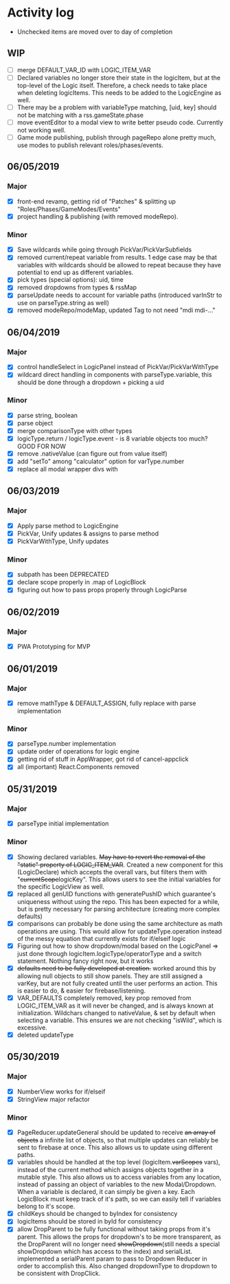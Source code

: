 # Activity log
- Unchecked items are moved over to day of completion

## WIP
- [ ] merge DEFAULT_VAR_ID with LOGIC_ITEM_VAR
- [ ] Declared variables no longer store their state in the logicItem, but at the top-level of the Logic itself. Therefore, a check needs to take place when deleting logicItems. This needs to be added to the LogicEngine as well.
- [ ] There may be a problem with variableType matching, [uid, key] should not be matching with a rss.gameState.phase
- [ ] move eventEditor to a modal view to write better pseudo code. Currently not working well.
- [ ] Game mode publishing, publish through pageRepo alone pretty much, use modes to publish relevant roles/phases/events.

## 06/05/2019
### Major
- [x] front-end revamp, getting rid of "Patches" & splitting up "Roles/Phases/GameModes/Events"
- [x] project handling & publishing (with removed modeRepo).

### Minor
- [x] Save wildcards while going through PickVar/PickVarSubfields
- [x] removed current/repeat variable from results. 1 edge case may be that variables with wildcards should be allowed to repeat because they have potential to end up as different variables.
- [x] pick types (special options): uid, time
- [x] removed dropdowns from types & rssMap
- [x] parseUpdate needs to account for variable paths (introduced varInStr to use on parseType.string as well)
- [x] removed modeRepo/modeMap, updated Tag to not need "mdi mdi-..."

## 06/04/2019
### Major
- [x] control handleSelect in LogicPanel instead of PickVar/PickVarWithType
- [x] wildcard direct handling in components with parseType.variable, this should be done through a dropdown + picking a uid

### Minor
- [x] parse string, boolean
- [x] parse object
- [x] merge comparisonType with other types
- [x] logicType.return / logicType.event - is 8 variable objects too much? GOOD FOR NOW
- [x] remove .nativeValue (can figure out from value itself)
- [x] add "setTo" among "calculator" option for varType.number
- [x] replace all modal wrapper divs with <Body>

## 06/03/2019
### Major
- [x] Apply parse method to LogicEngine
- [x] PickVar, Unify updates & assigns to parse method
- [x] PickVarWithType, Unify updates

### Minor
- [x] subpath has been DEPRECATED
- [x] declare scope properly in .map of LogicBlock
- [x] figuring out how to pass props properly through LogicParse

## 06/02/2019
### Major
- [x] PWA Prototyping for MVP

## 06/01/2019
### Major
- [x] remove mathType & DEFAULT_ASSIGN, fully replace with parse implementation

### Minor
- [x] parseType.number implementation
- [x] update order of operations for logic engine
- [x] getting rid of stuff in AppWrapper, got rid of cancel-appclick
- [x] all (important) React.Components removed

## 05/31/2019
### Major
- [x] parseType initial implementation

### Minor
- [x] Showing declared variables. ~~May have to revert the removal of the "static" property of LOGIC_ITEM_VAR~~. Created a new component for this (LogicDeclare) which accepts the overall vars, but filters them with "~~currentScope~~logicKey". This allows users to see the initial variables for the specific LogicView as well.
- [x] replaced all genUID functions with generatePushID which guarantee's uniqueness without using the repo. This has been expected for a while, but is pretty necessary for parsing architecture (creating more complex defaults)
- [x] comparisons can probably be done using the same architecture as math operations are using. This would allow for updateType.operation instead of the messy equation that currently exists for if/elseif logic
- [x] Figuring out how to show dropdown/modal based on the LogicPanel => just done through logicItem.logicType/operatorType and a switch statement. Nothing fancy right now, but it works
- [x] ~~defaults need to be fully developed at creation.~~ worked around this by allowing null objects to still show panels. They are still assigned a varKey, but are not fully created until the user performs an action. This is easier to do, & easier for firebase/listening.
- [x] VAR_DEFAULTS completely removed, key prop removed from LOGIC_ITEM_VAR as it will never be changed, and is always known at initialization. Wildchars changed to nativeValue, & set by default when selecting a variable. This ensures we are not checking "isWild", which is excessive.
- [x] deleted updateType

## 05/30/2019
### Major
- [x] NumberView works for if/elseif
- [x] StringView major refactor

### Minor
- [x] PageReducer.updateGeneral should be updated to receive ~~an array of objects~~ a infinite list of objects, so that multiple updates can reliably be sent to firebase at once. This also allows us to update using different paths.
- [x] variables should be handled at the top level (logicItem.~~varScopes~~ vars), instead of the current method which assigns objects together in a mutable style. This also allows us to access variables from any location, instead of passing an object of variables to the new Modal/Dropdown. When a variable is declared, it can simply be given a key. Each LogicBlock must keep track of it's path, so we can easily tell if variables belong to it's scope.
- [x] childKeys should be changed to byIndex for consistency
- [x] logicItems should be stored in byId for consistency
- [x] allow DropParent to be fully functional without taking props from it's parent. This allows the props for dropdown's to be more transparent, as the DropParent will no longer need ~~showDropdown~~(still needs a special showDropdown which has access to the index) and serialList. implemented a serialParent param to pass to Dropdown Reducer in order to accomplish this. Also changed dropdownType to dropdown to be consistent with DropClick.